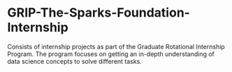 # GRIP-The-Sparks-Foundation-Internship

Consists of internship projects as part of the Graduate Rotational Internship Program. The program focuses on getting an in-depth understanding of data science concepts to solve different tasks.    
